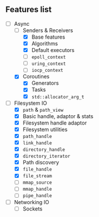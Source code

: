 ## Features list

 * [ ] Async
   * [ ] Senders & Receivers
     * [x] Base features
     * [x] Algorithms
     * [x] Default executors
     * [ ] `epoll_context`
     * [ ] `uring_context`
     * [ ] `iocp_context`
   * [x] Coroutines
     * [x] Generators
     * [x] Tasks
     * [x] `std::allocator_arg_t`
 * [ ] Filesystem IO
   * [x] `path` & `path_view`
   * [x] Basic handle, adaptor & stats
   * [x] Filesystem handle adaptor
   * [x] Filesystem utilities
   * [x] `path_handle`
   * [x] `link_handle`
   * [x] `directory_handle`
   * [x] `directory_iterator`
   * [x] Path discovery
   * [x] `file_handle`
   * [x] `file_stream`
   * [ ] `mmap_source`
   * [ ] `mmap_handle`
   * [ ] `pipe_handle`
 * [ ] Networking IO
   * [ ] Sockets
